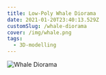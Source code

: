 ```yaml
---
title: Low-Poly Whale Diorama
date: 2021-01-20T23:40:13.529Z
customSlug: /whale-diorama
cover: /img/whale.png
tags:
  - 3D-modelling
---
```


![Whale Diorama](whale.png)
